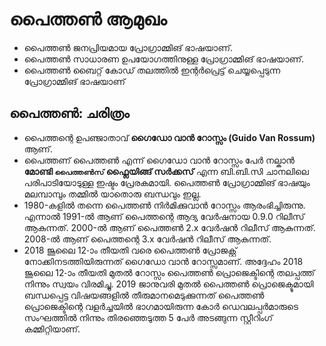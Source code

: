 # പൈത്തണ്‍ ആമുഖം

* പൈത്തണ്‍ ജനപ്രിയമായ പ്രോഗ്രാമ്മിങ് ഭാഷയാണ്.
* പൈത്തണ്‍ സാധാരണ ഉപയോഗത്തിനുള്ള പ്രോഗ്രാമ്മിങ് ഭാഷയാണ്.
* പൈത്തണ്‍ ബൈറ്റ് കോഡ് തലത്തില്‍ ഇന്റര്‍പ്രെട്ട് ചെയ്യപ്പെടുന്ന പ്രോഗ്രാമ്മിങ് ഭാഷയാണ്

## പൈത്തണ്‍: ചരിത്രം

* പൈത്തന്റെ ഉപഞ്ജാതാവ് **ഗൈഡോ വാന്‍ റോസ്സം (Guido Van Rossum)** ആണ്.
* പൈത്തണ് പൈത്തണ്‍ എന്ന് ഗൈഡോ വാന്‍ റോസ്സം പേര്‍ നല്കാന്‍ **മോണ്ടി `പൈത്തണ്‍സ്` ഫ്ലൈയിങ്ങ് സര്‍ക്കസ്** എന്ന ബി.ബി.സി ചാനലിലെ പരിപാടിയോടുള്ള ഇഷ്ടം പ്രേരകമായി. പൈത്തണ്‍ പ്രോഗ്രാമ്മിങ് ഭാഷയും മലമ്പാമ്പും തമ്മില്‍ യാതൊരു ബന്ധവും ഇല്ല.
* 1980-കളില്‍ തന്നെ പൈത്തണ്‍ നിര്‍മിക്കുവാന്‍ റോസ്സം ആരംഭിച്ചിരുന്നു. എന്നാല്‍ 1991-ല്‍ ആണ് പൈത്തന്റെ ആദ്യ വേര്‍ഷനായ 0.9.0 റിലീസ് ആകുന്നത്. 2000-ല്‍ ആണ് പൈത്തണ്‍ 2.x വേര്‍ഷന്‍ റിലീസ് ആകുന്നത്. 2008-ല്‍ ആണ് പൈത്തന്റെ 3.x വേര്‍ഷന്‍ റിലീസ് ആകുന്നത്.
* 2018 ജൂലൈ 12-ാം തീയതി വരെ പൈത്തണ്‍ പ്രോജക്റ്റ് നോക്കിനടത്തിയിരുന്നത് ഗൈഡോ വാന്‍ റോസ്സമാണ്. അദ്ദേഹം 2018 ജൂലൈ 12-ാം തീയതി മുതല്‍ റോസ്സം പൈത്തണ്‍ പ്രൊജെക്ടിന്റെ തലപ്പത്ത് നിന്നും സ്വയം വിരമിച്ചു. 2019 ജാനുവരി മുതല്‍ പൈത്തണ്‍ പ്രൊജെക്ടുമായി ബന്ധപ്പെട്ട വിഷയങ്ങളില്‍ തീരുമാനമെടുക്കുന്നത് പൈത്തണ്‍ പ്രൊജെക്ടിന്റെ വളര്‍ച്ചയില്‍ ഭാഗമായിരുന്ന കോര്‍ ഡെവലപ്പര്‍മാരുടെ സംഘത്തില്‍ നിന്നും തിരഞ്ഞെടുത്ത 5 പേര്‍ അടങ്ങുന്ന സ്റ്റീറിംഗ് കമ്മിറ്റിയാണ്.